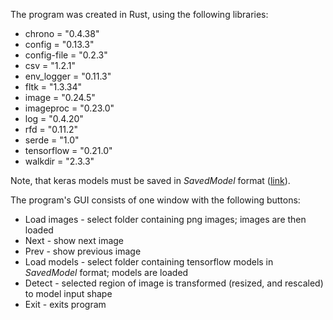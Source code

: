 The program was created in Rust, using the following libraries:
* chrono = "0.4.38"
* config = "0.13.3"
* config-file = "0.2.3"
* csv = "1.2.1"
* env_logger = "0.11.3"
* fltk = "1.3.34"
* image = "0.24.5"
* imageproc = "0.23.0"
* log = "0.4.20"
* rfd = "0.11.2"
* serde = "1.0"
* tensorflow = "0.21.0"
* walkdir = "2.3.3"

Note, that keras models must be saved in *SavedModel* format ([link](https://www.tensorflow.org/tutorials/keras/save_and_load)). 

The program's GUI consists of one window with the following buttons:
* Load images - select folder containing png images; images are then loaded 
* Next - show next image 
* Prev - show previous image
* Load models - select folder containing tensorflow models in *SavedModel* format; models are loaded
* Detect - selected region of image is transformed (resized, and rescaled) to model input shape
* Exit - exits program